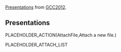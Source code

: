 [Presentations](/src/Documents/Presentations/index.md) from [GCC2012](/src/Events/GCC2012/index.md).

## Presentations

PLACEHOLDER_ACTION(AttachFile,Attach a new file.)

PLACEHOLDER_ATTACH_LIST
